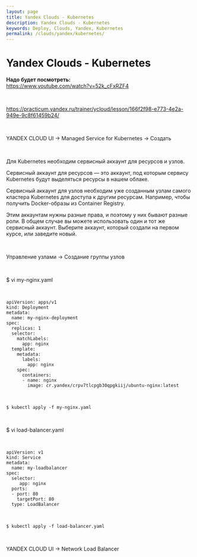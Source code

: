 ```yaml
---
layout: page
title: Yandex Clouds - Kubernetes
description: Yandex Clouds - Kubernetes
keywords: Deploy, Clouds, Yandex, Kubernetes
permalink: /clouds/yandex/kubernetes/
---
```


# Yandex Clouds - Kubernetes

**Надо будет посмотреть:**  
https://www.youtube.com/watch?v=52k_cFxRZF4

<br/>

https://practicum.yandex.ru/trainer/ycloud/lesson/166f2f98-e773-4e2a-949e-9c8f61459b24/

<br/>

YANDEX CLOUD UI -> Managed Service for Kubernetes -> Создать

<br/>

Для Kubernetes необходим сервисный аккаунт для ресурсов и узлов.

Сервисный аккаунт для ресурсов — это аккаунт, под которым сервису Kubernetes будут выделяться ресурсы в нашем облаке.

Сервисный аккаунт для узлов необходим уже созданным узлам самого кластера Kubernetes для доступа к другим ресурсам. Например, чтобы получить Docker-образы из Container Registry.

Этим аккаунтам нужны разные права, и поэтому у них бывают разные роли. В общем случае вы можете использовать один и тот же сервисный аккаунт. Выберите аккаунт, который создали на первом курсе, или заведите новый.

<br/>

Управление узлами -> Создание группы узлов

<br/>

$ vi my-nginx.yaml

<br/>

```
apiVersion: apps/v1
kind: Deployment
metadata:
  name: my-nginx-deployment
spec:
  replicas: 1
  selector:
    matchLabels:
      app: nginx
  template:
    metadata:
      labels:
        app: nginx
    spec:
      containers:
      - name: nginx
        image: cr.yandex/crpv7tlcpgb30qpgkiij/ubuntu-nginx:latest
```

<br/>

```
$ kubectl apply -f my-nginx.yaml
```

<br/>

$ vi load-balancer.yaml

<br/>

```
apiVersion: v1
kind: Service
metadata:
  name: my-loadbalancer
spec:
  selector:
     app: nginx
  ports:
  - port: 80
    targetPort: 80
  type: LoadBalancer
```

<br/>

```
$ kubectl apply -f load-balancer.yaml
```

<br/>

YANDEX CLOUD UI -> Network Load Balancer
